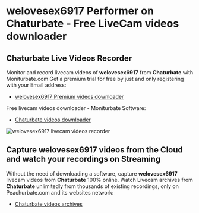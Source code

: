 # welovesex6917 Performer on Chaturbate - Free LiveCam videos downloader

## Chaturbate Live Videos Recorder

Monitor and record livecam videos of **welovesex6917** from **Chaturbate** with Moniturbate.com
Get a premium trial for free by just and only registering with your Email address:
* [welovesex6917 Premium videos downloader](https://moniturbate.com/request-demo-licence-key.html)

Free livecam videos downloader - Moniturbate Software:
* [Chaturbate videos downloader](https://moniturbate.com/moniturbate-download-software.html)

![welovesex6917 livecam videos recorder](https://peachurnet.com/templates/moniturbate-software.png)


## Capture welovesex6917 videos from the Cloud and watch your recordings on Streaming

Without the need of downloading a software, capture **welovesex6917** livecam videos from **Chaturbate** 100% online.
Watch Livecam archives from **Chaturbate** unlimitedly from thousands of existing recordings, only on Peachurbate.com and its websites network:
* [Chaturbate videos archives](https://peachurnet.com/)
